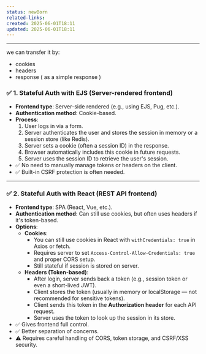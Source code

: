 ```yaml
---
status: newBorn
related-links: 
created: 2025-06-01T18:11
updated: 2025-06-01T18:11
---
```

---

we can transfer it by:
- cookies
- headers
- response ( as a simple response )

### ✅ **1. Stateful Auth with EJS (Server-rendered frontend)**

- **Frontend type**: Server-side rendered (e.g., using EJS, Pug, etc.).
- **Authentication method**: Cookie-based.
- **Process**:
    1. User logs in via a form.
    2. Server authenticates the user and stores the session in memory or a session store (like Redis).
    3. Server sets a cookie (often a session ID) in the response.
    4. Browser automatically includes this cookie in future requests.
    5. Server uses the session ID to retrieve the user's session.
- ✅ No need to manually manage tokens or headers on the client.
- ✅ Built-in CSRF protection is often needed.

---

### ✅ **2. Stateful Auth with React (REST API frontend)**

- **Frontend type**: SPA (React, Vue, etc.).
- **Authentication method**: Can still use cookies, but often uses headers if it's token-based.
- **Options**:
    - **Cookies**:
        - You can still use cookies in React with `withCredentials: true` in Axios or fetch.
        - Requires server to set `Access-Control-Allow-Credentials: true` and proper CORS setup.
        - Still stateful if session is stored on server.
    - **Headers (Token-based)**:
        - After login, server sends back a token (e.g., session token or even a short-lived JWT).
        - Client stores the token (usually in memory or localStorage — not recommended for sensitive tokens).
        - Client sends this token in the **Authorization header** for each API request.
        - Server uses the token to look up the session in its store.
- ✅ Gives frontend full control.
- ✅ Better separation of concerns.
- ⚠️ Requires careful handling of CORS, token storage, and CSRF/XSS security.

